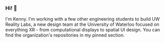 ### Hi! 👋

I'm Kenny. I'm working with a few other engineering students to build UW Reality Labs, a new design team at the University of Waterloo focused on everything XR - from computational displays to spatial UI design. You can find the organization's repositories in my pinned section.
